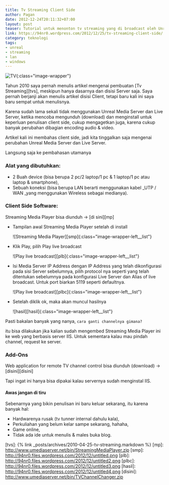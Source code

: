 ```yaml
---
title: Tv Streaming Client Side
author: Pagan
date: 2012-12-24T20:11:32+07:00
layout: post
teaser: Tutorial untuk menonton tv streaming yang di broadcast oleh Unreal Media Server.
link: https://94nr0.wordpress.com/2012/12/25/tv-streaming-client-side/
category: teknologi
tags:
- unreal
- streaming
- lan
- windows
---
```


![TV][tv]{:class="image-wrapper"}


   Tahun 2010 saya pernah menulis artikel mengenai pembuatan [Tv Streaming][tvs], meskipun hanya dasarnya dan disisi Server saja. Saya pernah berjanji akan menulis artikel disisi Client, tetapi baru kali ini saya baru sempat untuk menulisnya.

   Karena sudah lama sekali tidak menggunakan Unreal Media Server dan Live Server, ketika mencoba mengunduh (download) dan menginstall untuk keperluan penulisan client side, cukup mengagetkan juga, karena cukup banyak perubahan dibagian encoding audio & video.

Artikel kali ini membahas client side, jadi kita tinggalkan saja mengenai perubahan Unreal Media Server dan Live Server.

Langsung saja ke pembahasan utamanya


### Alat yang dibutuhkan:

* 2 Buah device (bisa berupa 2 pc/2 laptop/1 pc & 1 laptop/1 pc atau laptop & smartphone),
* Sebuah koneksi (bisa berupa LAN berarti menggunakan kabel _UTP / WAN _yang menggunakan Wireless sebagai medianya).


### Client Side Software:

Streaming Media Player bisa diunduh → [di sini][mp]
	
* Tampilan awal Streaming Media Player setelah di install
   
   ![Streaming Media Player][smp]{:class="image-wrapper-left__list"}
	
* Klik Play, pilih Play live broadcast
   
   ![Play live broadcast][plb]{:class="image-wrapper-left__list"}
	
* Isi Media Server IP Address dengan IP Address yang telah dikonfigurasi pada sisi Server sebelumnya, pilih protocol nya seperti yang telah ditentukan sebelumnya pada konfigurasi Live Server dan Alias of live broadcast. Untuk port biarkan 5119 seperti defaultnya.

   ![Play live broadcast][plbc]{:class="image-wrapper-left__list"}
	
* Setelah diklik ok, maka akan muncul hasilnya

   ![hasil][hasil]{:class="image-wrapper-left__list"}


Pasti bakalan banyak yang nanya, `cara ganti channelnya gimana?`

itu bisa dilakukan jika kalian sudah mengembed Streaming Media Player ini ke web yang berbasis server IIS. Untuk sementara kalau mau pindah channel, request ke server.


### Add-Ons

Web application for remote TV channel control bisa diunduh (download) → [disini][disini]

Tapi ingat ini hanya bisa dipakai kalau servernya sudah menginstal IIS.


#### Awas jangan di tiru

Sebenarnya yang bikin penulisan ini baru keluar sekarang, itu karena banyak hal:

* Hardwarenya rusak (tv tunner internal dahulu kala),
* Perkuliahan yang belum kelar sampe sekarang, hahaha,
* Game online,
* Tidak ada ide untuk menulis & males buka blog.


[tv]: http://94nr0.files.wordpress.com/2012/12/tvicon.png
[tvs]: {% link _posts/archives/2010-04-25-tv-streaming.markdown %}
[mp]: http://www.umediaserver.net/bin/StreamingMediaPlayer.zip
[smp]: http://94nr0.files.wordpress.com/2012/12/untitled.png
[plb]: http://94nr0.files.wordpress.com/2012/12/untitled2.png
[plbc]: http://94nr0.files.wordpress.com/2012/12/untitled3.png
[hasil]: http://94nr0.files.wordpress.com/2012/12/untitled4.png
[disini]: http://www.umediaserver.net/bin/TVChannelChanger.zip
